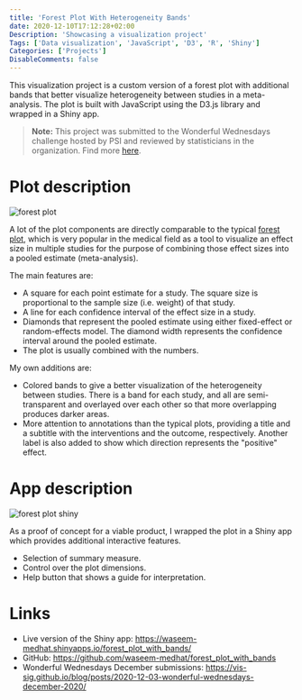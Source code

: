 ```yaml
---
title: 'Forest Plot With Heterogeneity Bands'
date: 2020-12-10T17:12:28+02:00
Description: 'Showcasing a visualization project'
Tags: ['Data visualization', 'JavaScript', 'D3', 'R', 'Shiny']
Categories: ['Projects']
DisableComments: false
---
```


This visualization project is a custom version of a forest plot with
additional bands that better visualize heterogeneity between studies in a
meta-analysis. The plot is built with JavaScript using the D3.js library and
wrapped in a Shiny app.

> **Note:** This project was submitted to the Wonderful Wednesdays challenge
hosted by PSI and reviewed by statisticians in the organization. Find more
[here](https://vis-sig.github.io/blog/posts/2020-12-03-wonderful-wednesdays-december-2020/).

# Plot description

![forest plot](/post/forest-plot-with-heterogeneity-bands_files/forest_plot_with_bands.png)

A lot of the plot components are directly comparable to the typical [forest
plot](https://en.wikipedia.org/wiki/Forest_plot), which is very popular in
the medical field as a tool to visualize an effect size in multiple studies
for the purpose of combining those effect sizes into a pooled estimate
(meta-analysis).

The main features are:

- A square for each point estimate for a study. The square size is
proportional to the sample size (i.e. weight) of that study.
- A line for each confidence interval of the effect size in a  study.
- Diamonds that represent the pooled estimate using either fixed-effect or
random-effects model. The diamond width represents the confidence interval
around the pooled estimate.
- The plot is usually combined with the numbers.

My own additions are:

- Colored bands to give a better visualization of the heterogeneity between
studies. There is a band for each study, and all are semi-transparent and
overlayed over each other so that more overlapping produces darker areas.
- More attention to annotations than the typical plots, providing a title and
a subtitle with the interventions and the outcome, respectively. Another
label is also added to show which direction represents the "positive" effect.

# App description

![forest plot shiny](/post/forest-plot-with-heterogeneity-bands_files/forest_plot_with_bands_shiny.png)

As a proof of concept for a viable product, I wrapped the plot in a Shiny app
which provides additional interactive features.

- Selection of summary measure.
- Control over the plot dimensions.
- Help button that shows a guide for interpretation.

# Links

- Live version of the Shiny app: https://waseem-medhat.shinyapps.io/forest_plot_with_bands/
- GitHub: https://github.com/waseem-medhat/forest_plot_with_bands
- Wonderful Wednesdays December submissions: https://vis-sig.github.io/blog/posts/2020-12-03-wonderful-wednesdays-december-2020/